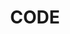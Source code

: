 ---
layout: default
title:  CODE
description: This is a group-project I did with a couple of class mates.
---